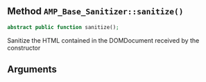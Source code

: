## Method `AMP_Base_Sanitizer::sanitize()`

```php
abstract public function sanitize();
```

Sanitize the HTML contained in the DOMDocument received by the constructor


## Arguments

